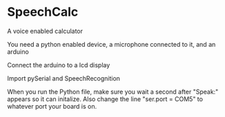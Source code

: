 # SpeechCalc
A voice enabled calculator

You need a python enabled device, a microphone connected to it, and an arduino

Connect the arduino to a lcd display

Import pySerial and SpeechRecognition

When you run the Python file, make sure you wait a second after "Speak:" appears so it can initalize.
Also change the line "ser.port = COM5" to whatever port your board is on.
